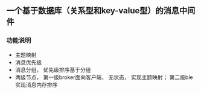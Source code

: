 
## 一个基于数据库（关系型和key-value型）的消息中间件

### 功能说明

* 主题映射
* 消息优先级
* 消息分组， 优先级排序基于分组
* 两级节点， 第一级broker面向客户端， 无状态， 实现主题映射； 第二级ble实现消息内存排序
 